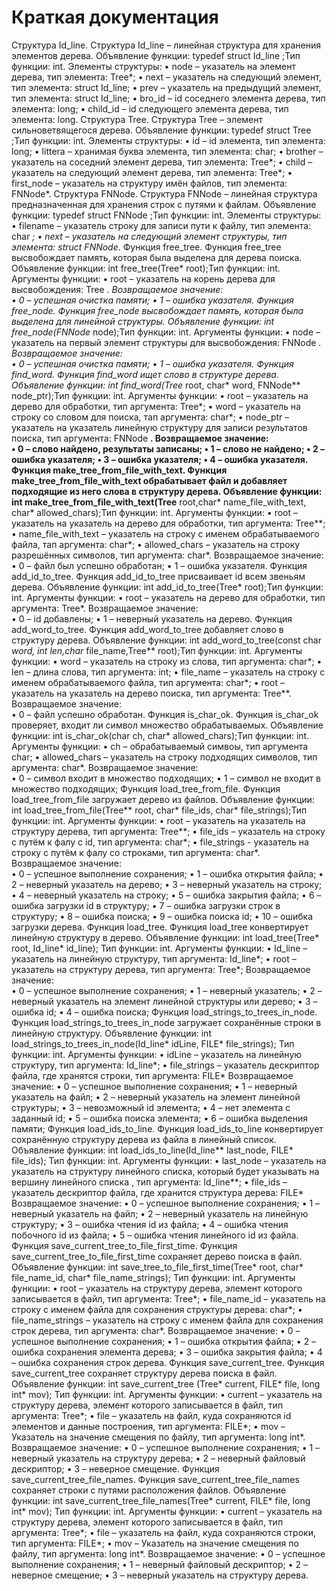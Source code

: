 # Краткая документация

Структура Id_line.
Структура Id_line – линейная структура для хранения элементов дерева.
Объявление функции:	
typedef struct Id_line ;Тип функции: int.
Элементы структуры:
    • node – указатель на элемент дерева, тип элемента: Tree*;
    • next – указатель на следующий элемент, тип элемента: struct Id_line;
    • prev – указатель на предыдущий элемент, тип элемента: struct Id_line;
    • bro_id – id соседнего элемента дерева, тип элемента: long;
    • child_id – id следующего элемента дерева, тип элемента: long.
Структура Tree.
Структура Tree – элемент сильноветвящегося дерева.
Объявление функции:	
typedef struct Tree ;Тип функции: int.
Элементы структуры:
    • id – id элемента, тип элемента: long;
    • littera – хранимая буква элемента, тип элемента: char;
    • brother – указатель на соседний элемент дерева, тип элемента: Tree*;
    • child – указатель на следующий элемент дерева, тип элемента: Tree*;
    • first_node – указатель на структуру имён файлов, тип элемента: FNNode*.
Структура FNNode.
Структура FNNode – линейная структура предназначенная для хранения строк с путями к файлам.
Объявление функции:	
typedef struct FNNode ;Тип функции: int.
Элементы структуры:
    • filename – указатель строку для записи пути к файлу, тип элемента: char *;
    • next – указатель на следующий элемент структуры, тип элемента: struct FNNode*.
Функция free_tree.
Функция free_tree высвобождает память, которая была выделена для дерева поиска.
Объявление функции:	
int free_tree(Tree* root);Тип функции: int.
Аргументы функции:
    • root – указатель на корень дерева для высвобождения: Tree *.
Возвращаемое значение:	
    • 0 – успешная очистка памяти;
    • 1 – ошибка указателя.
Функция free_node.
Функция free_node высвобождает память, которая была выделена для линейной структуры.
Объявление функции:	
int free_node(FNNode* node);Тип функции: int.
Аргументы функции:
    • node – указатель на первый элемент структуры для высвобождения: FNNode *.
Возвращаемое значение:	
    • 0 – успешная очистка памяти;
    • 1 – ошибка указателя.
Функция find_word.
Функция find_word ищет слово в структуре дерева.
Объявление функции:	
int find_word(Tree* root, char* word, FNNode** node_ptr);Тип функции: int.
Аргументы функции:
    • root – указатель на дерево для обработки, тип аргумента: Tree*;
    • word – указатель на строку со словом для поиска, тап аргумента: char*;
    • node_ptr – указатель на указатель линейную структуру для записи результатов поиска, тип аргумента: FNNode **.
Возвращаемое значение:	
    • 0 – слово найдено, результаты записаны;
    • 1 – слово не найдено;
    • 2 – ошибка указателя;
    • 3 – ошибка указателя;
    • 4 – ошибка указателя.
Функция make_tree_from_file_with_text.
Функция make_tree_from_file_with_text обрабатывает файл и добавляет подходящие из него слова в структуру дерева.
Объявление функции:	
int make_tree_from_file_with_text(Tree** root,char* name_file_with_text, char* allowed_chars);Тип функции: int.
Аргументы функции:
    • root – указатель на указатель на дерево для обработки, тип аргумента: Tree**;
    • name_file_with_text – указатель на строку с именем обрабатываемого файла, тап аргумента: char*;
    • allowed_chars – указатель на строку разрешённых символов, тип аргумента: char*.
Возвращаемое значение:	
    • 0 – файл был успешно обработан;
    • 1 – ошибка указателя.
Функция add_id_to_tree.
Функция add_id_to_tree присваивает id всем звеньям дерева.
Объявление функции:	
int add_id_to_tree(Tree* root);Тип функции: int.
Аргументы функции:
    • root – указатель на дерево для обработки, тип аргумента: Tree*.
Возвращаемое значение:	
    • 0 – id добавлены;
    • 1 – неверный указатель на дерево.
Функция add_word_to_tree.
Функция add_word_to_tree добавляет слово в структуру дерева.
Объявление функции:	
int add_word_to_tree(const char *word, int len,char* file_name,Tree** root);Тип функции: int.
Аргументы функции:
    • word – указатель на строку из слова, тип аргумента: char*;
    • len – длина слова, тип аргумента: int;
    • file_name – указатель на строку с именем обрабатываемого файла, тип аргумента: char*;
    • root – указатель на указатель на дерево поиска, тип аргумента: Tree**.
Возвращаемое значение:	
    • 0 – файл успешно обработан.
Функция is_char_ok.
Функция is_char_ok проверяет, входит ли символ множество обрабатываемых.
Объявление функции:	
int is_char_ok(char ch, char* allowed_chars);Тип функции: int.
Аргументы функции:
    • ch – обрабатываемый симвоы, тип аргумента char;
    • allowed_chars – указатель на строку подходящих символов, тип аргумента: char*.
Возвращаемое значение:	
    • 0 – символ входит в множество подходящих;
    • 1 – символ не входит в множество подходящих;
Функция load_tree_from_file.
Функция load_tree_from_file загружает дерево из файлов.
Объявление функции:	
int load_tree_from_file(Tree** root, char* file_ids, char* file_strings);Тип функции: int.
Аргументы функции:
    • root – указатель на указатель на структуру дерева, тип аргумента: Tree**;
    • file_ids – указатель на строку с путём к фалу с id, тип аргумента: char*;
    • file_strings - указатель на строку с путём к фалу со строками, тип аргумента: char*.
Возвращаемое значение:	
    • 0 – успешное выполнение сохранения;
    • 1 – ошибка открытия файла;
    • 2 – неверный указатель на дерево;
    • 3 – неверный указатель на строку;
    • 4 – неверный указатель на строку;
    • 5 – ошибка закрытия файла;
    • 6 – ошибка загрузки id в структуру;
    • 7 – ошибка загрузки строк в структуру;
    • 8 – ошибка поиска;
    • 9 – ошибка поиска id;
    • 10 – ошибка загрузки дерева.
Функция load_tree.
Функция load_tree конвертирует линейную структуру в дерево.
Объявление функции:	
int load_tree(Tree* root, Id_line* id_line); Тип функции: int.
Аргументы функции:
    • Id_line – указатель на линейную структуру, тип аргумента: Id_line*;
    • root – указатель на структуру дерева, тип аргумента: Tree*;
Возвращаемое значение:	
    • 0 – успешное выполнение сохранения;
    • 1 – неверный указатель;
    • 2 – неверный указатель на элемент линейной структуры или дерево;
    • 3 – ошибка id;
    • 4 – ошибка поиска;
Функция load_strings_to_trees_in_node.
Функция load_strings_to_trees_in_node загружает сохранённые строки в линейную структуру.
Объявление функции:	
int load_strings_to_trees_in_node(Id_line* idLine, FILE* file_strings); Тип функции: int.
Аргументы функции:
    • idLine – указатель на линейную структуру, тип аргумента: Id_line*;
    • file_strings – указатель дескриптор файла, где хранятся строки, тип аргумента: FILE*
Возвращаемое значение:
    • 0 – успешное выполнение сохранения;
    • 1 – неверный указатель на файл;
    • 2 – неверный указатель на элемент линейной структуры;
    • 3 – невозможный id элемента;
    • 4 – нет элемента с заданный id;
    • 5 – ошибка поиска элемента;
    • 6 – ошибка выделения памяти;
Функция load_ids_to_line.
Функция load_ids_to_line конвертирует сохранённую структуру дерева из файла в линейный список.
Объявление функции:	
int load_ids_to_line(Id_line** last_node, FILE* file_ids); Тип функции: int.
Аргументы функции:
    • last_node – указатель на указатель на структуру линейного списка, который будет указывать на вершину линейного списка , тип аргумента: Id_line**;
    • file_ids – указатель дескриптор файла, где хранится структура дерева: FILE*
Возвращаемое значение:
    • 0 – успешное выполнение сохранения;
    • 1 – неверный указатель на файл;
    • 2 – неверный указатель на линейную структуру;
    • 3 – ошибка чтения id из файла;
    • 4 – ошибка чтения побочного id из файла;
    • 5 – ошибка чтения линейного id из файла.
Функция save_current_tree_to_file_first_time.
Функция save_current_tree_to_file_first_time сохраняет дерево поиска в файл.
Объявление функции:	
int save_tree_to_file_first_time(Tree* root, char* file_name_id, char* file_name_strings); Тип функции: int.
Аргументы функции:
    • root – указатель на структуру дерева, элемент которого записывается в файл, тип аргумента: Tree*;
    • file_name_id – указатель на строку с именем файла для сохранения структуры дерева: char*;
    • file_name_strings – указатель на строку с именем файла для сохранения строк дерева, тип аргумента: char*.
Возвращаемое значение:
    • 0 – успешное выполнение сохранения;
    • 1 – ошибка открытия файла;
    • 2 – ошибка сохранения элемента дерева;
    • 3 – ошибка закрытия файла;
    • 4 – ошибка сохранения строк дерева.
Функция save_current_tree.
Функция save_current_tree сохраняет структуру дерева поиска в файл.
Объявление функции:	
int save_current_tree (Tree* current, FILE* file, long int* mov); Тип функции: int.
Аргументы функции:
    • current – указатель на структуру дерева, элемент которого записывается в файл, тип аргумента: Tree*;
    • file – указатель на файл, куда сохраняются id элементов и данные построения, тип аргумента: FILE*;
    • mov – Указатель на значение смещения по файлу, тип аргумента: long int*.
Возвращаемое значение:
    • 0 – успешное выполнение сохранения;
    • 1 – неверный указатель на структуру дерева;
    • 2 – неверный файловый дескриптор;
    • 3 – неверное смещение.
Функция save_current_tree_file_names.
Функция save_current_tree_file_names сохраняет строки с путями расположения файлов.
Объявление функции:	
int save_current_tree_file_names(Tree* current, FILE* file, long int* mov); Тип функции: int.
Аргументы функции:
    • current – указатель на структуру дерева, элемент которого записывается в файл, тип аргумента: Tree*;
    • file – указатель на файл, куда сохраняются строки, тип аргумента: FILE*;
    • mov – Указатель на значение смещения по файлу, тип аргумента: long int*.
Возвращаемое значение:
    • 0 – успешное выполнение сохранения;
    • 1 – неверный файловый дескриптор;
    • 2 – неверное смещение;
    • 3 – неверный указатель на структуру дерева.